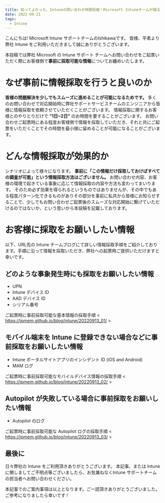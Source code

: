 ```yaml
---
title: 知ってよかった、Intuneの問い合わせ時間短縮！Microsoft Intuneチームが綴る、問題解決の時間短縮術
date: 2022-09-21
tags:
  - Intune
---
```


こんにちは! Microsoft Intune サポートチームのIshikawaです。
皆様、平素より弊社 Intune をご利用いただきまして誠にありがとうございます。


本投稿では弊社 Microsoft の Intune サポート チームへお問い合わせをご起票いただく際にお客様側で**事前に採取可能な情報**についてお纏めいたします。


# なぜ事前に情報採取を行うと良いのか
**皆様の問題解決を少しでもスムーズに進めることが可能になるためです。**
多くのお問い合わせで対応開始時に弊社サポートサービスチームのエンジニアから皆様に情報採取を依頼させていただくことがございます。
情報採取に関するお客様とのやりとりだけで **”1日~2日”** のお時間を要することがございます。 
お問い合わせご起票時にある程度お客様側で情報を採取していただき、それと共にご起票をいただくことでその時間を最小限に留めることが可能になることがございます。


# どんな情報採取が効果的か
シナリオによって様々になります。
**事前に「この情報だけ採取しておけばすべての調査が可能」という情報採取方法はございません。**
お問い合わせ内容、お客様の環境で起きている事象に応じて情報採取の内容や方法も変わってまいります。
そのため必ず効果を得られるというものではありませんが、その中でもある程度パターン化できるものがありその部分を事前に私共から皆様にお知らせすることで、少しでもお問い合わせご起票後のスムーズな対応開始に繋げていただけるのではないか、という思いから本投稿を記載しております。


# お客様に採取をお願いしたい情報
<!-- 今回ご案内をする情報採取は Intune チームからお客様にご案内をすることがある情報採取の中で最も基本的なものになります。 -->
<!-- どのようなシナリオの時にも、もし採取できる状況であられるならこの情報をご準備の上お問い合わせをご起票いただきたい内容になります。 -->

以下、URL先の Intune チームブログにて詳しい情報採取手順をご紹介しております。手順に沿って情報を採取いただき、弊社への起票時ご提供いただけますと幸いです。

## どのような事象発生時にも採取をお願いしたい情報
* UPN
* Intune デバイス ID
* AAD デバイス ID
* シリアル番号

ご起票時に事前採取可能な基本情報の採取手順 < https://jpmem.github.io/blog/intune/20220913_01/ >

## モバイル端末を Intune に登録できない場合などに事前採取をお願いしたい情報

* Intune ポータルサイトアプリのインシデント ID (iOS and Android)
* MAM ログ

ご起票時に事前採取可能なモバイルデバイス情報の採取手順 < https://jpmem.github.io/blog/intune/20220913_02/ >

## Autopilot が失敗している場合に事前採取をお願いしたい情報

* Autopilot のログ

ご起票時に事前採取可能な Autopilot ログの採取手順 < https://jpmem.github.io/blog/intune/20220913_03/ >

## 最後に
日々弊社の Intune  をご利用頂きありがとうございます。
本記事、または Intuneに関しましてご不明点等ございましたら、お気兼ねなくIntune サポートチームの担当者へお問い合わせください。

本記事でのご案内事項は以上となります。ご一読頂きありがとうございました。
ご参考になりましたら幸いです !

